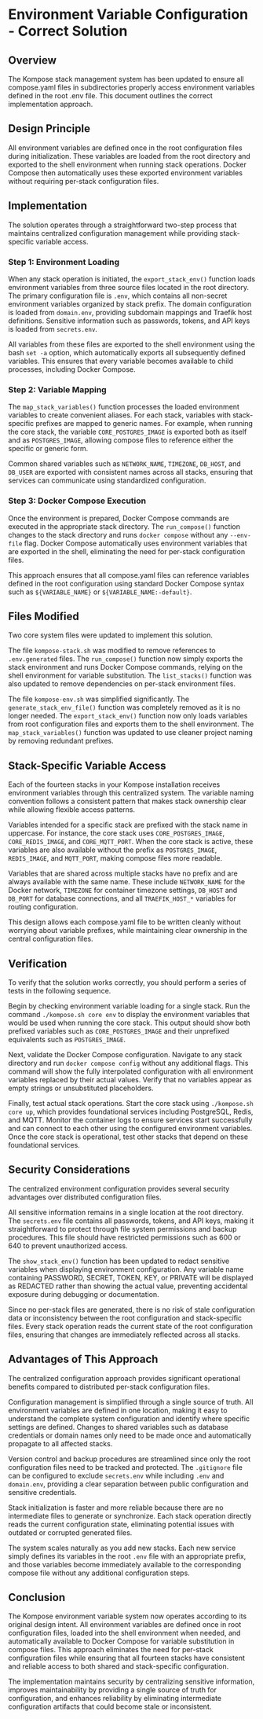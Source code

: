 # Environment Variable Configuration - Correct Solution

## Overview

The Kompose stack management system has been updated to ensure all compose.yaml files in subdirectories properly access environment variables defined in the root .env file. This document outlines the correct implementation approach.

## Design Principle

All environment variables are defined once in the root configuration files during initialization. These variables are loaded from the root directory and exported to the shell environment when running stack operations. Docker Compose then automatically uses these exported environment variables without requiring per-stack configuration files.

## Implementation

The solution operates through a straightforward two-step process that maintains centralized configuration management while providing stack-specific variable access.

### Step 1: Environment Loading

When any stack operation is initiated, the `export_stack_env()` function loads environment variables from three source files located in the root directory. The primary configuration file is `.env`, which contains all non-secret environment variables organized by stack prefix. The domain configuration is loaded from `domain.env`, providing subdomain mappings and Traefik host definitions. Sensitive information such as passwords, tokens, and API keys is loaded from `secrets.env`.

All variables from these files are exported to the shell environment using the bash `set -a` option, which automatically exports all subsequently defined variables. This ensures that every variable becomes available to child processes, including Docker Compose.

### Step 2: Variable Mapping

The `map_stack_variables()` function processes the loaded environment variables to create convenient aliases. For each stack, variables with stack-specific prefixes are mapped to generic names. For example, when running the core stack, the variable `CORE_POSTGRES_IMAGE` is exported both as itself and as `POSTGRES_IMAGE`, allowing compose files to reference either the specific or generic form.

Common shared variables such as `NETWORK_NAME`, `TIMEZONE`, `DB_HOST`, and `DB_USER` are exported with consistent names across all stacks, ensuring that services can communicate using standardized configuration.

### Step 3: Docker Compose Execution

Once the environment is prepared, Docker Compose commands are executed in the appropriate stack directory. The `run_compose()` function changes to the stack directory and runs `docker compose` without any `--env-file` flag. Docker Compose automatically uses environment variables that are exported in the shell, eliminating the need for per-stack configuration files.

This approach ensures that all compose.yaml files can reference variables defined in the root configuration using standard Docker Compose syntax such as `${VARIABLE_NAME}` or `${VARIABLE_NAME:-default}`.

## Files Modified

Two core system files were updated to implement this solution.

The file `kompose-stack.sh` was modified to remove references to `.env.generated` files. The `run_compose()` function now simply exports the stack environment and runs Docker Compose commands, relying on the shell environment for variable substitution. The `list_stacks()` function was also updated to remove dependencies on per-stack environment files.

The file `kompose-env.sh` was simplified significantly. The `generate_stack_env_file()` function was completely removed as it is no longer needed. The `export_stack_env()` function now only loads variables from root configuration files and exports them to the shell environment. The `map_stack_variables()` function was updated to use cleaner project naming by removing redundant prefixes.

## Stack-Specific Variable Access

Each of the fourteen stacks in your Kompose installation receives environment variables through this centralized system. The variable naming convention follows a consistent pattern that makes stack ownership clear while allowing flexible access patterns.

Variables intended for a specific stack are prefixed with the stack name in uppercase. For instance, the core stack uses `CORE_POSTGRES_IMAGE`, `CORE_REDIS_IMAGE`, and `CORE_MQTT_PORT`. When the core stack is active, these variables are also available without the prefix as `POSTGRES_IMAGE`, `REDIS_IMAGE`, and `MQTT_PORT`, making compose files more readable.

Variables that are shared across multiple stacks have no prefix and are always available with the same name. These include `NETWORK_NAME` for the Docker network, `TIMEZONE` for container timezone settings, `DB_HOST` and `DB_PORT` for database connections, and all `TRAEFIK_HOST_*` variables for routing configuration.

This design allows each compose.yaml file to be written cleanly without worrying about variable prefixes, while maintaining clear ownership in the central configuration files.

## Verification

To verify that the solution works correctly, you should perform a series of tests in the following sequence.

Begin by checking environment variable loading for a single stack. Run the command `./kompose.sh core env` to display the environment variables that would be used when running the core stack. This output should show both prefixed variables such as `CORE_POSTGRES_IMAGE` and their unprefixed equivalents such as `POSTGRES_IMAGE`.

Next, validate the Docker Compose configuration. Navigate to any stack directory and run `docker compose config` without any additional flags. This command will show the fully interpolated configuration with all environment variables replaced by their actual values. Verify that no variables appear as empty strings or unsubstituted placeholders.

Finally, test actual stack operations. Start the core stack using `./kompose.sh core up`, which provides foundational services including PostgreSQL, Redis, and MQTT. Monitor the container logs to ensure services start successfully and can connect to each other using the configured environment variables. Once the core stack is operational, test other stacks that depend on these foundational services.

## Security Considerations

The centralized environment configuration provides several security advantages over distributed configuration files.

All sensitive information remains in a single location at the root directory. The `secrets.env` file contains all passwords, tokens, and API keys, making it straightforward to protect through file system permissions and backup procedures. This file should have restricted permissions such as 600 or 640 to prevent unauthorized access.

The `show_stack_env()` function has been updated to redact sensitive variables when displaying environment configuration. Any variable name containing PASSWORD, SECRET, TOKEN, KEY, or PRIVATE will be displayed as REDACTED rather than showing the actual value, preventing accidental exposure during debugging or documentation.

Since no per-stack files are generated, there is no risk of stale configuration data or inconsistency between the root configuration and stack-specific files. Every stack operation reads the current state of the root configuration files, ensuring that changes are immediately reflected across all stacks.

## Advantages of This Approach

The centralized configuration approach provides significant operational benefits compared to distributed per-stack configuration files.

Configuration management is simplified through a single source of truth. All environment variables are defined in one location, making it easy to understand the complete system configuration and identify where specific settings are defined. Changes to shared variables such as database credentials or domain names only need to be made once and automatically propagate to all affected stacks.

Version control and backup procedures are streamlined since only the root configuration files need to be tracked and protected. The `.gitignore` file can be configured to exclude `secrets.env` while including `.env` and `domain.env`, providing a clear separation between public configuration and sensitive credentials.

Stack initialization is faster and more reliable because there are no intermediate files to generate or synchronize. Each stack operation directly reads the current configuration state, eliminating potential issues with outdated or corrupted generated files.

The system scales naturally as you add new stacks. Each new service simply defines its variables in the root `.env` file with an appropriate prefix, and those variables become immediately available to the corresponding compose file without any additional configuration steps.

## Conclusion

The Kompose environment variable system now operates according to its original design intent. All environment variables are defined once in root configuration files, loaded into the shell environment when needed, and automatically available to Docker Compose for variable substitution in compose files. This approach eliminates the need for per-stack configuration files while ensuring that all fourteen stacks have consistent and reliable access to both shared and stack-specific configuration.

The implementation maintains security by centralizing sensitive information, improves maintainability by providing a single source of truth for configuration, and enhances reliability by eliminating intermediate configuration artifacts that could become stale or inconsistent.
